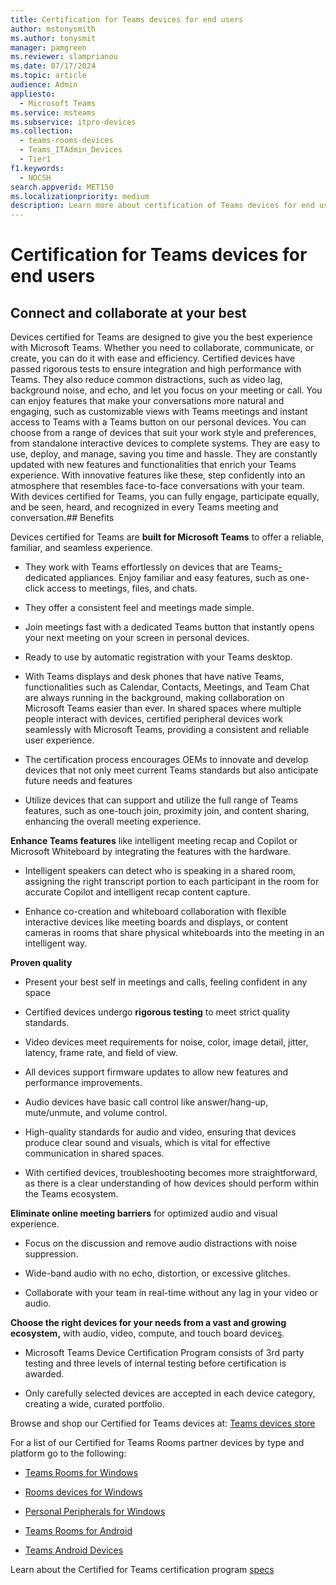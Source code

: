 ```yaml
---
title: Certification for Teams devices for end users
author: mstonysmith
ms.author: tonysmit
manager: pamgreen
ms.reviewer: slamprianou
ms.date: 07/17/2024
ms.topic: article
audience: Admin
appliesto: 
  - Microsoft Teams
ms.service: msteams
ms.subservice: itpro-devices
ms.collection: 
  - teams-rooms-devices
  - Teams_ITAdmin_Devices
  - Tier1
f1.keywords: 
  - NOCSH
search.appverid: MET150
ms.localizationpriority: medium
description: Learn more about certification of Teams devices for end users.
---
```

# Certification for Teams devices for end users

## Connect and collaborate at your best

Devices certified for Teams are designed to give you the best experience with Microsoft Teams. Whether you need to collaborate, communicate, or create, you can do it with ease and efficiency. Certified devices have passed rigorous tests to ensure integration and high performance with Teams. They also reduce common distractions, such as video lag, background noise, and echo, and let you focus on your meeting or call. You can enjoy features that make your conversations more natural and engaging, such as customizable views with Teams meetings and instant access to Teams with a Teams button on our personal devices. You can choose from a range of devices that suit your work style and preferences, from standalone interactive devices to complete systems. They are easy to use, deploy, and manage, saving you time and hassle. They are constantly updated with new features and functionalities that enrich your Teams experience. With innovative features like these, step confidently into an atmosphere that resembles face-to-face conversations with your team. With devices certified for Teams, you can fully engage, participate equally, and be seen, heard, and recognized in every Teams meeting and conversation.## Benefits

Devices certified for Teams are **built for Microsoft Teams** to offer a reliable, familiar, and seamless experience.

- They work with Teams effortlessly on devices that are Teams<ins>- </ins>dedicated appliances. Enjoy familiar and easy features, such as one-click access to meetings, files, and chats.

- They offer a consistent feel and meetings made simple.

- Join meetings fast with a dedicated Teams button that instantly opens your next meeting on your screen in personal devices.

- Ready to use by automatic registration with your Teams desktop.

- With Teams displays and desk phones that have native Teams, functionalities such as Calendar, Contacts, Meetings, and Team Chat  are always running in the background, making collaboration on Microsoft Teams easier than ever. In shared spaces where multiple people interact with devices, certified peripheral devices work seamlessly with Microsoft Teams, providing a consistent and reliable user experience.

- The certification process encourages OEMs to innovate and develop devices that not only meet current Teams standards but also anticipate future needs and features

- Utilize devices that can support and utilize the full range of Teams features, such as one-touch join, proximity join, and content sharing, enhancing the overall meeting experience.

__Enhance Teams features__ like intelligent meeting recap and Copilot or Microsoft Whiteboard by integrating the features with the hardware.

- Intelligent speakers can detect who is speaking in a shared room, assigning the right transcript portion to each participant in the room for accurate Copilot and intelligent recap content capture.

- Enhance co-creation and whiteboard collaboration with flexible interactive devices like meeting boards and displays<ins>,</ins> or content cameras in rooms that share physical whiteboards into the meeting in an intelligent way.

__Proven quality__

- Present your best self in meetings and calls, feeling confident in any space

- Certified devices undergo **rigorous testing** to meet strict quality standards.

- Video devices meet requirements for noise, color, image detail, jitter, latency, frame rate, and field of view.

- All devices support firmware updates to allow new features and performance improvements.

- Audio devices have basic call control like answer/hang-up, mute/unmute, and volume control.

- High-quality standards for audio and video, ensuring that devices produce clear sound and visuals, which is vital for effective communication in shared spaces.

- With certified devices, troubleshooting becomes more straightforward, as there is a clear understanding of how devices should perform within the Teams ecosystem.

__Eliminate online meeting barriers__ for optimized audio and visual experience.

- Focus on the discussion and remove audio distractions with noise suppression.

- Wide-band audio with no echo, distortion, or excessive glitches.

- Collaborate with your team in real-time without any lag in your video or audio.

__Choose the right devices for your needs from a vast and growing ecosystem,__ with audio, video, compute, and touch board device<ins>s</ins>.

- Microsoft Teams Device Certification Program consists of 3rd party testing and three levels of internal testing before certification is awarded.

- Only carefully selected devices are accepted in each device category, creating a wide, curated portfolio.

Browse and shop our Certified for Teams devices at: [Teams devices store](https://www.microsoft.com/microsoft-teams/across-devices)

For a list of our Certified for Teams Rooms partner devices by type and platform go to the following:

- [Teams Rooms for Windows](/microsoftteams/rooms/certified-hardware?tabs=Windows)

- [Rooms devices for Windows](/microsoftteams/rooms/certified-hardware?tabs=Devices)

- [Personal Peripherals for Windows](/microsoftteams/devices/usb-devices)

- [Teams Rooms for Android](/microsoftteams/rooms/certified-hardware?tabs=Android)

- [Teams Android Devices](/microsoftteams/devices/teams-ip-phones)

Learn about the Certified for Teams certification program [specs](/SkypeForBusiness/certification/test-spec)

